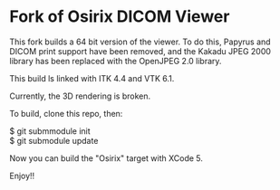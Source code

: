 # Fork of Osirix DICOM Viewer

This fork builds a 64 bit version of the viewer. To do this, Papyrus and DICOM print support have been removed, and the Kakadu JPEG 2000 library has been replaced with the OpenJPEG 2.0 library.

This build ls linked with ITK 4.4 and VTK 6.1.  

Currently, the 3D rendering is broken.

To build, clone this repo, then:

$ git submmodule init  
$ git submodule update

Now you can build the "Osirix" target with XCode 5.

Enjoy!!
